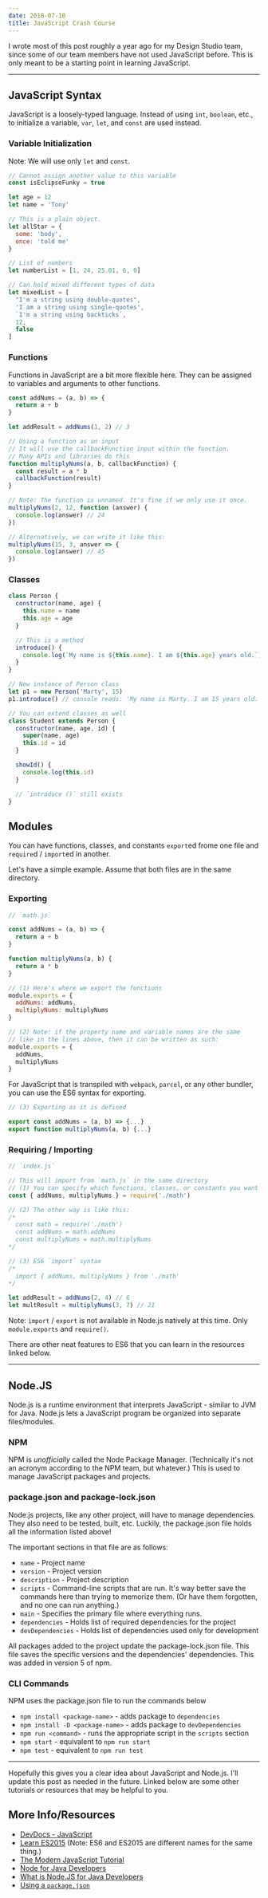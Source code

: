 ```yaml
---
date: 2018-07-10
title: JavaScript Crash Course
---
```


I wrote most of this post roughly a year ago for my Design Studio team, since
some of our team members have not used JavaScript before. This is only meant to
be a starting point in learning JavaScript.

---

## JavaScript Syntax

JavaScript is a loosely-typed language. Instead of using `int`, `boolean`, etc.,
to initialize a variable, `var`, `let`, and `const` are used instead.

### Variable Initialization

Note: We will use only `let` and `const`.

```javascript
// Cannot assign another value to this variable
const isEclipseFunky = true

let age = 12
let name = 'Tony'

// This is a plain object.
let allStar = {
  some: 'body',
  once: 'told me'
}

// List of numbers
let numberList = [1, 24, 25.01, 6, 0]

// Can hold mixed different types of data
let mixedList = [
  "I'm a string using double-quotes",
  'I am a string using single-quotes',
  `I'm a string using backticks`,
  12,
  false
]
```

### Functions

Functions in JavaScript are a bit more flexible here. They can be assigned to
variables and arguments to other functions.

```javascript
const addNums = (a, b) => {
  return a + b
}

let addResult = addNums(1, 2) // 3

// Using a function as an input
// It will use the callbackFunction input within the function.
// Many APIs and libraries do this
function multiplyNums(a, b, callbackFunction) {
  const result = a * b
  callbackFunction(result)
}

// Note: The function is unnamed. It's fine if we only use it once.
multiplyNums(2, 12, function (answer) {
  console.log(answer) // 24
})

// Alternatively, we can write it like this:
multiplyNums(15, 3, answer => {
  console.log(answer) // 45
})
```

### Classes

```javascript
class Person {
  constructor(name, age) {
    this.name = name
    this.age = age
  }

  // This is a method
  introduce() {
    console.log(`My name is ${this.name}. I am ${this.age} years old.`)
  }
}

// New instance of Person class
let p1 = new Person('Marty', 15)
p1.introduce() // console reads: 'My name is Marty. I am 15 years old.'

// You can extend classes as well
class Student extends Person {
  constructor(name, age, id) {
    super(name, age)
    this.id = id
  }

  showId() {
    console.log(this.id)
  }

  // `introduce ()` still exists
}
```

## Modules

You can have functions, classes, and constants `export`ed frome one file and
`require`d / `import`ed in another.

Let's have a simple example. Assume that both files are in the same directory.

### Exporting

```javascript
// `math.js`

const addNums = (a, b) => {
  return a + b
}

function multiplyNums(a, b) {
  return a * b
}

// (1) Here's where we export the functions
module.exports = {
  addNums: addNums,
  multiplyNums: multiplyNums
}

// (2) Note: if the property name and variable names are the same
// like in the lines above, then it can be written as such:
module.exports = {
  addNums,
  multiplyNums
}
```

For JavaScript that is transpiled with `webpack`, `parcel`, or any other
bundler, you can use the ES6 syntax for exporting.

```javascript
// (3) Exporting as it is defined

export const addNums = (a, b) => {...}
export function multiplyNums(a, b) {...}
```

### Requiring / Importing

```javascript
// `index.js`

// This will import from `math.js` in the same directory
// (1) You can specify which functions, classes, or constants you want using this syntax. More on this in the links below
const { addNums, multiplyNums } = require('./math')

// (2) The other way is like this:
/*
  const math = require('./math')
  const addNums = math.addNums
  const multiplyNums = math.multiplyNums
*/

// (3) ES6 `import` syntax
/*
  import { addNums, multiplyNums } from './math'
*/

let addResult = addNums(2, 4) // 6
let multResult = multiplyNums(3, 7) // 21
```

Note: `import` / `export` is not available in Node.js natively at this time.
Only `module.exports` and `require()`.

There are other neat features to ES6 that you can learn in the resources linked
below.

---

## Node.JS

Node.js is a runtime environment that interprets JavaScript - similar to JVM for
Java. Node.js lets a JavaScript program be organized into separate
files/modules.

### NPM

NPM is _unofficially_ called the Node Package Manager. (Technically it's not an
acronym according to the NPM team, but whatever.) This is used to manage
JavaScript packages and projects.

### package.json and package-lock.json

Node.js projects, like any other project, will have to manage dependencies. They
also need to be tested, built, etc. Luckily, the package.json file holds all the
information listed above!

The important sections in that file are as follows:

- `name` - Project name
- `version` - Project version
- `description` - Project description
- `scripts` - Command-line scripts that are run. It's way better save the
  commands here than trying to memorize them. (Or have them forgotten, and no
  one can run anything.)
- `main` - Specifies the primary file where everything runs.
- `dependencies` - Holds list of required dependencies for the project
- `devDependencies` - Holds list of dependencies used only for development

All packages added to the project update the package-lock.json file. This file
saves the specific versions and the dependencies' dependencies. This was added
in version 5 of npm.

### CLI Commands

NPM uses the package.json file to run the commands below

- `npm install <package-name>` - adds package to `dependencies`
- `npm install -D <package-name>` - adds package to `devDependencies`
- `npm run <command>` - runs the appropriate script in the `scripts` section
- `npm start` - equivalent to `npm run start`
- `npm test` - equivalent to `npm run test`

---

Hopefully this gives you a clear idea about JavaScript and Node.js. I'll update
this post as needed in the future. Linked below are some other tutorials or
resources that may be helpful to you.

## More Info/Resources

- [DevDocs - JavaScript](https://devdocs.io/javascript/)
- [Learn ES2015](https://babeljs.io/learn-es2015/) (Note: ES6 and ES2015 are
  different names for the same thing.)
- [The Modern JavaScript Tutorial](https://javascript.info/)
- [Node for Java Developers](https://node.university/blog/502765/node-for-java-devs)
- [What is Node.JS for Java Developers](https://dzone.com/articles/what-is-Nodejs-for-java-developers)
- [Using a `package.json`](https://docs.npmjs.com/getting-started/using-a-package.json)
